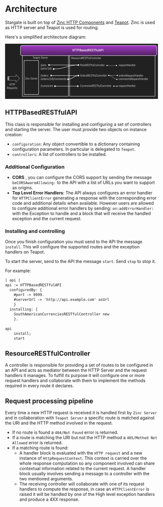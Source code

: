 # Architecture

Stargate is built on top of [Zinc HTTP Components](https://github.com/svenvc/zinc) and [Teapot](https://github.com/zeroflag/Teapot). Zinc is used as HTTP server and Teapot is used for routing.

Here's a simplified architecture diagram:

![Architecture](Architecture.png)

## HTTPBasedRESTfulAPI

This class is responsible for installing and configuring a set of controllers and starting the server.
The user must provide two objects on instance creation:
- `configuration`: Any object convertible to a dictionary containing configuration parameters. In particular is delegated to `Teapot`.
- `controllers`: A list of controllers to be installed.

### Additional Configuration
- **CORS** , you can configure the CORS support by sending the message `beCORSAwareAllowing:` to the API with a list of URLs you want to support as origins.
- **Top Level Error Handlers**: The API always configures an error handler for `HTTPClientError` generating a response with the corresponding error code and additional details when available. However users are allowed to configure additional error handlers by sending: `on:addErrorHandler:` with the Exception to handle and a block that will receive the handled exception and the current request.

### Installing and controlling

Once you finish configuration you must send to the API the message `install`. This will configure the supported routes and the exception handlers on Teapot.

To start the server, send to the API the message `start`. Send `stop` to stop it.

For example:

```smalltalk
| api |
api := HTTPBasedRESTfulAPI
  configuredBy: {
    #port -> 9999.
    #serverUrl -> 'http://api.example.com' asUrl
    }
  installing: {
    SouthAmericanCurrenciesRESTfulController new
    }.

api
    install;
    start
```

## ResourceRESTfulController

A controller is responsible for providing a set of routes to be configured in an API and acts as mediator between the HTTP Server and the request handlers it manages. To fulfill its purpose it will configure one or more request handlers and collaborate with them to implement the methods required in every route it declares.

## Request processing pipeline

Every time a new HTTP request is received it is handled first by `Zinc Server` and in collaboration with `Teapot Server` a specific route is matched against the URI and the HTTP method involved in the request.

- If no route is found a `404/Not Found` error is returned.
- If a route is matching the URI but not the HTTP method a `405/Method Not Allowed` error is returned.
- If a matching route is found:
  - A handler block is evaluated with the `HTTP request` and a new instance of `HttpRequestContext`. This context is carried over the whole response computation so any component involved can share contextual information related to the current request. A handler block usually involves sending a message to a controller with the two mentioned arguments.
  - The receiving controller will collaborate with one of its request handlers to compute the response, in case an `HTTPClientError` is raised it will be handled by one of the High level exception handlers and produce a 4XX response.
